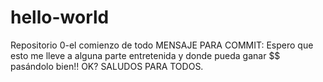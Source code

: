 # hello-world
Repositorio 0-el comienzo de todo
MENSAJE PARA COMMIT:
Espero que esto me lleve a alguna parte entretenida y donde pueda ganar $$ pasándolo bien!!
OK? SALUDOS PARA TODOS.

